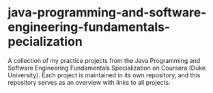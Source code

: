 # java-programming-and-software-engineering-fundamentals-pecialization
A collection of my practice projects from the Java Programming and Software Engineering Fundamentals Specialization on Coursera (Duke University). Each project is maintained in its own repository, and this repository serves as an overview with links to all projects.
